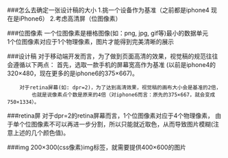 ###怎么去确定一张设计稿的大小
	1.挑一个设备作为基准（之前都是iphone4   现在是iPhone6）
	2.考虑高清屏（位图像素）


###位图像素
	一个位图像素是栅格图像(如：png, jpg, gif等)最小的数据单元	
		1个位图像素对应于1个物理像素，图片才能得到完美清晰的展示

###设计稿
	对于移动端开发而言，为了做到页面高清的效果，视觉稿的规范往往会遵循以下两点：
		首先，选取一款手机的屏幕宽高作为基准
			(以前是iphone4的320×480，现在更多的是iphone6的375×667)。
		
		对于retina屏幕(如: dpr=2)，为了达到高清效果，视觉稿的画布大小会是基准的2倍，
			也就是说像素点个数是原来的4倍（对iphone6而言：原先的375×667，就会变成750×1334）。
			
###retina屏
	对于dpr=2的retina屏幕而言，1个位图像素对应于4个物理像素，
		由于单个位图像素不可以再进一步分割，所以只能就近取色，从而导致图片模糊(注意上述的几个颜色值)。
		
###img
	200×300(css像素)img标签，就需要提供400×600的图片